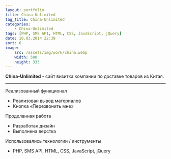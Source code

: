```yaml
---
layout: portfolio
title: China-Unlimited
tag_title: China-Unlimited
categories:
    - China-Unlimited
tags: [PHP, SMS API, HTML, CSS, JavaScript, jQuery]
date: 10.03.2014 22:39
sort: 6
image: 
    src: /assets/img/work/china.webp 
    width: 500
    height: 333
---
```


**China-Unlimited** - сайт визитка компании по доставке товаров из Китая.

---

Реализованный функционал

* Реализован вывод материалов
* Кнопка &laquo;Перезвонить мне&raquo;

Проделанная работа

* Разработан дизайн
* Выполнена верстка

Использовались технологии / инструменты

* PHP, SMS API, HTML, CSS, JavaScript, jQuery

